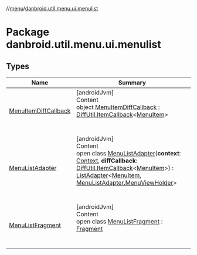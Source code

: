 //[menu](../index.md)/[danbroid.util.menu.ui.menulist](index.md)



# Package danbroid.util.menu.ui.menulist  


## Types  
  
|  Name|  Summary| 
|---|---|
| [MenuItemDiffCallback](-menu-item-diff-callback/index.md)| [androidJvm]  <br>Content  <br>object [MenuItemDiffCallback](-menu-item-diff-callback/index.md) : [DiffUtil.ItemCallback](https://developer.android.com/reference/kotlin/androidx/recyclerview/widget/DiffUtil.ItemCallback.html)<[MenuItem](../danbroid.util.menu/-menu-item/index.md)>   <br><br><br>
| [MenuListAdapter](-menu-list-adapter/index.md)| [androidJvm]  <br>Content  <br>open class [MenuListAdapter](-menu-list-adapter/index.md)(**context**: [Context](https://developer.android.com/reference/kotlin/android/content/Context.html), **diffCallback**: [DiffUtil.ItemCallback](https://developer.android.com/reference/kotlin/androidx/recyclerview/widget/DiffUtil.ItemCallback.html)<[MenuItem](../danbroid.util.menu/-menu-item/index.md)>) : [ListAdapter](https://developer.android.com/reference/kotlin/androidx/recyclerview/widget/ListAdapter.html)<[MenuItem](../danbroid.util.menu/-menu-item/index.md), [MenuListAdapter.MenuViewHolder](-menu-list-adapter/-menu-view-holder/index.md)>   <br><br><br>
| [MenuListFragment](-menu-list-fragment/index.md)| [androidJvm]  <br>Content  <br>open class [MenuListFragment](-menu-list-fragment/index.md) : [Fragment](https://developer.android.com/reference/kotlin/androidx/fragment/app/Fragment.html)  <br><br><br>

